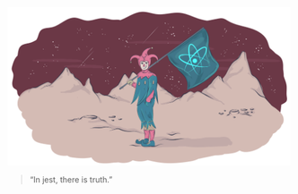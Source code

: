 ![active-tab-width in action](https://raw.githubusercontent.com/nudelx/jestSandBox/master/react_jest.png)

> “In jest, there is truth.”
